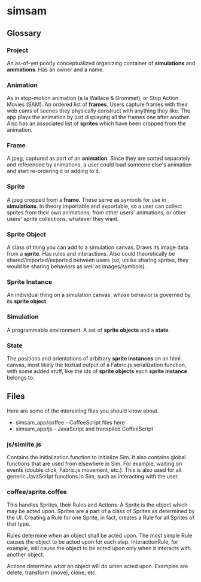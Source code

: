 simsam
======

Glossary
--------

### Project
An as-of-yet poorly conceptualized organizing container of **simulations** and **animations**. Has an owner and a name.

### Animation
As in stop-motion animation (a la Wallace  & Grommet), or  Stop Action Movies (SAM). An ordered list of **frames**. Users capture frames with their web cams of scenes they physically construct with anything they like. The app plays the animation by just displaying all the frames one after another. Also has an associated list of **sprites** which have been cropped from the animation.

### Frame 
A jpeg, captured as part of an **animation**. Since they are sorted separately and referenced by animations, a user could load someone else's animation and start re-ordering it or adding to it.

### Sprite 
A jpeg cropped from a **frame**. These serve as symbols for use in **simulations**. In theory importable and exportable, so a user can collect sprites from their own animations, from other users' animations, or other users' sprite collections, whatever they want.

### Sprite Object 
A class of thing you can add to a simulation canvas. Draws its image data from a **sprite**. Has rules and interactions. Also could theoretically be shared/imported/exported between users (so, unlike sharing sprites, they would be sharing behaviors as well as images/symbols).

### Sprite Instance 
An individual thing on a simulation canvas, whose behavior is governed by its **sprite object**.

### Simulation 
A programmable environment. A set of **sprite objects** and a **state**.

### State
The positions and orientations of arbitrary **sprite instances** on an html canvas, most likely the textual output of a Fabric.js serialization function, with some added stuff, like the ids of **sprite objects** each **sprite instance** belongs to.

Files
-----

Here are some of the interesting files you should know about.

* simsam_app/coffee - CoffeeScript files here
* simsam_app/js		- JavaScript and transpiled CoffeeScript

### js/simlite.js
Contains the initialization function to initialize Sim.  It also contains
global functions that are used from elsewhere in Sim.  For example, waiting
on events (double click, Fabric.js movement, etc.).  This is also used for
all generic JavaScript functions in Sim, such as interacting with the user.


### coffee/sprite.coffee
This handles Sprites, their Rules and Actions.  A Sprite is the object which
may be acted upon.  Sprites are a part of a class of Sprites as determined
by the UI.  Creating a Rule for one Sprite, in fact, creates a Rule for all
Sprites of that type.

Rules determine *when* an object shall be acted upon.  The most simple Rule
causes the object to be acted upon for each step.  InteractionRule, for example,
will cause the object to be acted upon only when it interacts with another
object.

Actions determine *what* an object will do when acted upon.  Examples are
delete, transform (move), clone, etc.


